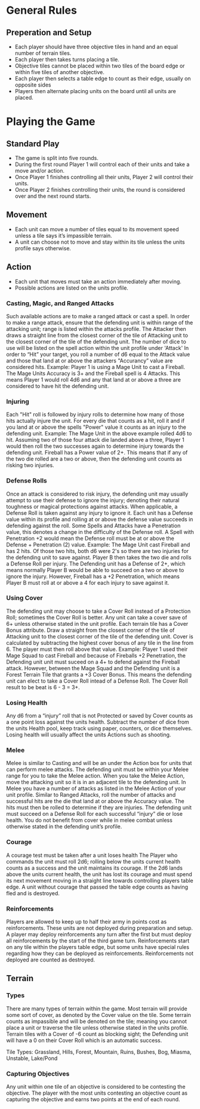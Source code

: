 # General Rules

## Preperation and Setup
- Each player should have three objective tiles in hand and an equal number of terrain tiles.
- Each player then takes turns placing a tile.
- Objective tiles cannot be placed within two tiles of the board edge or within five tiles of another objective.
- Each player then selects a table edge to count as their edge, usually on opposite sides
- Players then alternate placing units on the board until all units are placed.

# Playing the Game

## Standard Play
- The game is split into five rounds.
- During the first round Player 1 will control each of their units and take a move and/or action.
- Once Player 1 finishes controlling all their units, Player 2 will control their units.
- Once Player 2 finishes controlling their units, the round is considered over and the next round starts.

## Movement
- Each unit can move a number of tiles equal to its movement speed unless a tile says it’s impassible terrain.
- A unit can choose not to move and stay within its tile unless the units profile says otherwise.

## Action
- Each unit that moves must take an action immediately after moving.
- Possible actions are listed on the units profile.

### Casting, Magic, and Ranged Attacks
Such available actions are to make a ranged attack or cast a spell.
In order to make a range attack, ensure that the defending unit is within range of the attacking unit; range is listed within the attacks profile.
The Attacker then draws a straight line from the closest corner of the tile of Attacking unit to the closest corner of the tile of the defending unit.
The number of dice to use will be listed on the spell action within the unit profile under 'Attack' 
In order to “Hit” your target, you roll a number of d6 equal to the Attack value and those that land at or above the attackers "Accurancy” value are considered hits.
Example: Player 1 is using a Mage Unit to cast a Fireball. The Mage Units Accuracy is 3+ and the Fireball spell is 4 Attacks. This means Player 1 would roll 4d6 and any that land at or above a three are considered to have hit the defending unit.

### Injuring
Each "Hit" roll is followed by injury rolls to determine how many of those hits actually injure the unit.
For every die that counts as a hit, roll it and if you land at or above the spells "Power" value it counts as an injury to the defending unit.
Example: The Mage Unit in the above example rolled 4d6 to hit. Assuming two of those four attack die landed above a three, Player 1 would then roll the two successes again to determine injury towards the defending unit. Fireball has a Power value of 2+. This means that if any of the two die rolled are a two or above, then the defending unit counts as risking two injuries.

### Defense Rolls
Once an attack is considered to risk injury, the defending unit may usually attempt to use their defense to ignore the injury; denoting their natural toughness or magical protections against attacks.
When applicable, a Defense Roll is taken against any injury to ignore it.
Each unit has a Defense value within its profile and rolling at or above the defense value succeeds in defending against the roll.
Some Spells and Attacks have a Penetration value, this denotes a change in the difficulty of the Defense roll.
A Spell with Penetration +2 would mean the Defense roll must be at or above the Defense + Penetration (2) value.
Example: The Mage Unit cast Fireball and has 2 hits. Of those two hits, both d6 were 2's so there are two injuries for the defending unit to save against. Player B then takes the two die and rolls a Defense Roll per injury. The Defending unit has a Defense of 2+, which means normally Player B would be able to succeed on a two or above to ignore the injury. However, Fireball has a +2 Penetration, which means Player B must roll at or above a 4 for each injury to save against it. 

### Using Cover

The defending unit may choose to take a Cover Roll instead of a Protection Roll; sometimes the Cover Roll is better.
Any unit can take a cover save of 6+ unless otherwise stated in the unit profile.
Each terrain tile has a Cover Bonus attribute. Draw a straight from the closest corner of the tile of Attacking unit to the closest corner of the tile of the defending unit.
Cover is calculated by subtracting the highest cover bonus of any tile in the line from 6. The player must then roll above that value.
Example: Player 1 used their Mage Squad to cast Fireball and because of Fireballs +2 Penetration, the Defending unit unit must suceed on a 4+ to defend against the Fireball attack. However, between the Mage Squad and the Defending unit is a Forest Terrain Tile that grants a +3 Cover Bonus. This means the defending unit can elect to take a Cover Roll intead of a Defense Roll. The Cover Roll result to be beat is 6 - 3 = 3+.

### Losing Health
Any d6 from a “injury” roll that is not Protected or saved by Cover counts as a one point loss against the units health.
Subtract the number of dice from the units Health pool, keep track using paper, counters, or dice themselves.
Losing health will usually affect the units Actions such as shooting.

### Melee
Melee is similar to Casting and will be an under the Action box for units that can perform melee attacks.
The defending unit must be within your Melee range for you to take the Melee action.
When you take the Melee Action, move the attacking unit so it is in an adjacent tile to the defending unit.
In Melee you have a number of attacks as listed in the Melee Action of your unit profile.
Similar to Ranged Attacks, roll the number of attacks and successful hits are the die that land at or above the Accuracy value.
The hits must then be rolled to determine if they are injuries.
The defending unit must succeed on a Defense Roll for each successful “injury” die or lose health.
You do not benefit from cover while in melee combat unless otherwise stated in the defending unit’s profile.

### Courage
A courage test must be taken after a unit loses health
The Player who commands the unit must roll 2d6; rolling below the units current health counts as a success and the unit maintains its courage.
If the 2d6 lands above the units current health, the unit has lost its courage and must spend its next movement moving in a straight line towards controlling players table edge.
A unit without courage that passed the table edge counts as having fled and is destroyed.

### Reinforcements
Players are allowed to keep up to half their army in points cost as reinforcements. These units are not deployed during preparation and setup.
A player may deploy reinforcements any turn after the first but must deploy all reinforcements by the start of the third game turn.
Reinforcements start on any tile within the players table edge, but some units have special rules regarding how they can be deployed as reinforcements.
Reinforcements not deployed are counted as destroyed.

## Terrain

### Types
There are many types of terrain within the game. 
Most terrain will provide some sort of cover, as denoted by the Cover value on the tile.
Some terrain counts as impassible and will be denoted on the tile; meaning you cannot place a unit or traverse the tile unless otherwise stated in the units profile.
Terrain tiles with a Cover of -6 count as blocking sight; the Defending unit will have a 0 on their Cover Roll which is an automatic success.

Tile Types: Grassland, Hills, Forest, Mountain, Ruins, Bushes, Bog, Miasma, Unstable, Lake/Pond

### Capturing Objectives
Any unit within one tile of an objective is considered to be contesting the objective.
The player with the most units contesting an objective count as capturing the objective and earns two points at the end of each round.
